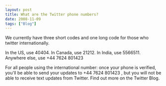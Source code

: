 ```yaml
---
layout: post
title: What are the Twitter phone numbers?
date: 2008-11-09
tags: ["Blog"]
---
```


We currently have three short codes and one long code for those who twitter internationally.

In the US, use 40404. 
In Canada, use 21212. 
In India, use 5566511.
Anywhere else, use +44 7624 801423

For all people using the international number: once your phone is verified, you'll be able to send your updates to +44 7624 801423 , but you will not be able to receive text updates from Twitter.  Find out more on the Twitter Blog.